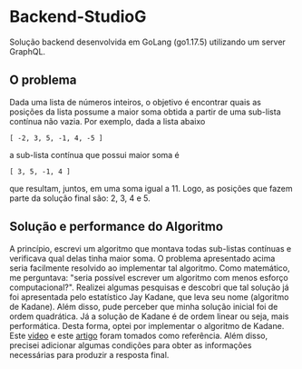 # Backend-StudioG
Solução backend desenvolvida em GoLang (go1.17.5) utilizando um server GraphQL.

## O problema
Dada uma lista de números inteiros, o objetivo é encontrar quais as posições da lista possume a maior soma obtida a partir de uma sub-lista contínua não vazia.
Por exemplo, dada a lista abaixo

```
[ -2, 3, 5, -1, 4, -5 ]
```

a sub-lista contínua que possui maior soma é

```
[ 3, 5, -1, 4 ]
```

que resultam, juntos, em uma soma igual a 11. Logo, as posições que fazem parte da solução final são: 2, 3, 4 e 5.

## Solução e performance do Algoritmo
A princípio, escrevi um algoritmo que montava todas sub-listas contínuas e verificava qual delas tinha maior soma. O problema apresentado acima seria facilmente resolvido ao implementar tal algoritmo. Como matemático, me perguntava: "seria possível escrever um algoritmo com menos esforço computacional?". Realizei algumas pesquisas e descobri que tal solução já foi apresentada pelo estatístico Jay Kadane, que leva seu nome (algoritmo de Kadane). Além disso, pude perceber que minha solução inicial foi de ordem quadrática. Já a solução de Kadane é de ordem linear ou seja, mais performática. Desta forma, optei por implementar o algoritmo de Kadane. Este [video](https://youtu.be/UncRSviH-cY?list=PLCNsY09SiMaTKBw91MkXOiJCPMQR0tlOA&t=906) e este [artigo](https://pt.wikipedia.org/wiki/Sublista_cont%C3%ADgua_de_soma_m%C3%A1xima#Solu%C3%A7%C3%A3o_linear) foram tomados como referência. Além disso, precisei adicionar algumas condições para obter as informações necessárias para produzir a resposta final.

 

